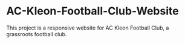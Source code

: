 # AC-Kleon-Football-Club-Website
This project is a responsive website for AC Kleon Football Club, a grassroots football club.
